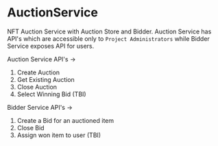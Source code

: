 # AuctionService
NFT Auction Service with Auction Store and Bidder. Auction Service has API's which are accessible only to `Project Administrators` while Bidder Service exposes API for users.

Auction Service API's ->
1. Create Auction
2. Get Existing Auction
3. Close Auction
4. Select Winning Bid (TBI)

Bidder Service API's ->
1. Create a Bid for an auctioned item
2. Close Bid
3. Assign won item to user (TBI)

